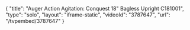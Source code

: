 {
    "title": "Auger Action Agitation: Conquest 18\" Bagless Upright C181001",
    "type": "solo",
    "layout": "iframe-static",
    "videoId": "3787647",
    "url": "\/tvpembed\/3787647"
}